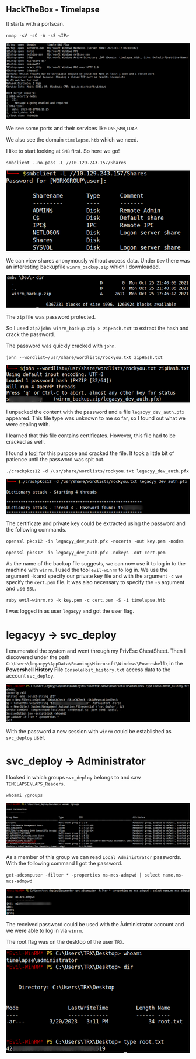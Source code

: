 ## HackTheBox - Timelapse

It starts with a portscan.

`nmap -sV -sC -A -sS <IP>`

![Screenshot0](./screenshots/0.png)

We see some ports and their services like `DNS`,`SMB`,`LDAP`.

We also see the domain `timelapse.htb` which we need.

I like to start looking at `SMB` first.
So here we go!

`smbclient --no-pass -L //10.129.243.157/Shares`

![Screenshot1](./screenshots/1.png)

We can view shares anonymously without access data.
Under `Dev` there was an interesting backupfile `winrm_backup.zip` which I downloaded.

![Screenshot2](./screenshots/2.png)

The `zip` file was password protected.

So I used `zip2john winrm_backup.zip > zipHash.txt` to extract the hash and crack the password.

The password was quickly cracked with `john`.

`john --wordlist=/usr/share/wordlists/rockyou.txt zipHash.txt`

![Screenshot3](./screenshots/3.png)

I unpacked the content with the password and a file `legacyy_dev_auth.pfx` appeared.
This file type was unknown to me so far, so I found out what we were dealing with.

I learned that this file contains certificates.
However, this file had to be cracked as well.

I found a [tool](https://github.com/crackpkcs12/crackpkcs12) for this purpose and cracked the file.
It took a little bit of patience until the password was spit out.

`./crackpkcs12 -d /usr/share/wordlists/rockyou.txt legacyy_dev_auth.pfx`

![Screenshot4](./screenshots/4.png)

The certificate and private key could be extracted using the password and the following commands.

`openssl pkcs12 -in legacyy_dev_auth.pfx -nocerts -out key.pem -nodes`

`openssl pkcs12 -in legacyy_dev_auth.pfx -nokeys -out cert.pem`

As the name of the backup file suggests, we can now use it to log in to the machine with `winrm`.
I used the tool `evil-winrm` to log in.
We use the argument `-k` and specify our private key file and with the argument `-c` we specify the `cert.pem` file.
It was also necessary to specify the `-S` argument and use `SSL`.

`ruby evil-winrm.rb -k key.pem -c cert.pem -S -i timelapse.htb`

I was logged in as user `legacyy` and got the user flag.

# legacyy -> svc_deploy

I enumerated the system and went through my PrivEsc CheatSheet.
Then I discovered under the path `C:\Users\legacyy\AppData\Roaming\Microsoft\Windows\Powershell\` in the __Powershell History File__ `ConsoleHost_history.txt` access data to the account `svc_deploy`.

![Screenshot6](./screenshots/6.png)

With the password a new session with `winrm` could be established as `svc_deploy` user.

# svc_deploy -> Administrator

I looked in which groups `svc_deploy` belongs to and saw `TIMELAPSE\LAPS_Readers`.

`whoami /groups`

![Screenshot7](./screenshots/7.png)

As a member of this group we can read `Local Administrator` passwords.
With the following command I got the password.

`get-adcomputer -filter * -properties ms-mcs-admpwd | select name,ms-mcs-admpwd`

![Screenshot8](./screenshots/8.png)

The received password could be used with the Àdministrator account and we were able to log in via `winrm`.

The root flag was on the desktop of the user `TRX`.

![Screenshot9](./screenshots/9.png)
